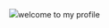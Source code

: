 <!--### Hi there 👋-->


<p align="center" > 
  <img src="https://media.tenor.com/bhbciND-xRAAAAAM/matrix-matrix-code.gif?&animation=fadeout&height=100">welcome to my profile 
</p>




<!--
**rojishtwati/rojishtwati** is a ✨ _special_ ✨ repository because its `README.md` (this file) appears on your GitHub profile.

Here are some ideas to get you started:

- 🔭 I’m currently working on ...
- 🌱 I’m currently learning ...
- 👯 I’m looking to collaborate on ...
- 🤔 I’m looking for help with ...
- 💬 Ask me about ...
- 📫 How to reach me: ...
- 😄 Pronouns: ...
- ⚡ Fun fact: ...
-->

